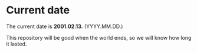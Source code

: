 # Current date

The current date is **2001.02.13.** (YYYY.MM.DD.)

This repository will be good when the world ends, so we will know how long it lasted.